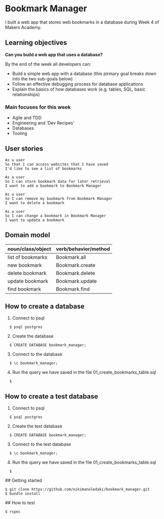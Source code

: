 # Bookmark Manager

I built a web app that stores web bookmarks in a database during Week 4 of Makers Academy.

## Learning objectives

**Can you build a web app that uses a database?**

By the end of the week all developers can:

* Build a simple web app with a database (this pirmary goal breaks down into the two sub-goals below)
* Follow an effective debugging process for database applications
* Explain the basics of how databases work (e.g. tables, SQL, basic relationships)

### Main focuses for this week

- Agile and TDD
- Engineering and 'Dev Recipes'
- Databases
- Tooling

## User stories

```
As a user
So that I can access websites that I have saved
I'd like to see a list of bookmarks

As a user
So I can store bookmark data for later retrieval
I want to add a bookmark to Bookmark Manager

As a user
So I can remove my bookmark from Bookmark Manager
I want to delete a bookmark

As a user
So I can change a bookmark in Bookmark Manager
I want to update a bookmark
```

## Domain model

|   noun/class/object  |    verb/behavior/method     |
|-----------|---------------|
|  list of bookmarks  | Bookmark.all    |
|  new bookmark       | Bookmark.create |
|  delete bookmark    | Bookmark.delete |
|  update bookmark    | Bookmark.update |
|  find bookmark      | Bookmark.find   |

## How to create a database 
1. Connect to psql
```
  $ psql postgres
```
2. Create the database
```
  $ CREATE DATABASE bookmark_manager;
```
3. Connect to the database
```
  $ \c bookmark_manager;
```
4. Run the query we have saved in the file 01_create_bookmarks_table.sql
```
  $ 
```


## How to create a test database 
1. Connect to psql
```
  $ psql postgres
```
2. Create the test database
```
  $ CREATE DATABASE bookmark_manager;
```
3. Connect to the test database 
```
  $ \c bookmark_manager;
```
4. Run the query we have saved in the file 01_create_bookmarks_table.sql
```
  $ 
```

## Getting started
```
$ git clone https://github.com/nikimanoledaki/bookmark_manager.git
$ bundle install
```

## How to test
```
$ rspec
```
